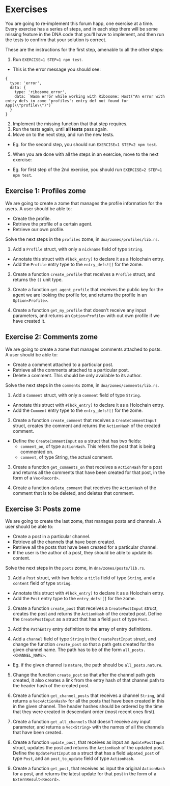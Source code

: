 # Exercises

You are going to re-implement this forum happ, one exercise at a time. Every exercise has a series of steps, and in each step there will be some missing feature in the DNA code that you'll have to implement, and then run the tests to confirm that your solution is correct.

These are the instructions for the first step, amenable to all the other steps:

1. Run `EXERCISE=1 STEP=1 npm test`.

- This is the error message you should see:

```
{
  type: 'error',
  data: {
    type: 'ribosome_error',
    data: `Wasm error while working with Ribosome: Host("An error with entry defs in zome 'profiles': entry def not found for App(\\"profile\\")")`
  }
}
```

2. Implement the missing function that that step requires.
3. Run the tests again, until **all tests** pass again.
4. Move on to the next step, and run the new tests.

- Eg. for the second step, you should run `EXERCISE=1 STEP=2 npm test`.

5. When you are done with all the steps in an exercise, move to the next exercise:

- Eg. for first step of the 2nd exercise, you should run `EXERCISE=2 STEP=1 npm test`.

## Exercise 1: Profiles zome

We are going to create a zome that manages the profile information for the users. A user should be able to:

- Create the profile.
- Retrieve the profile of a certain agent.
- Retrieve our own profile.

Solve the next steps in the `profiles` zome, in `dna/zomes/profiles/lib.rs`.

1. Add a `Profile` struct, with only a `nickname` field of type `String`.

- Annotate this struct with `#[hdk_entry]` to declare it as a Holochain entry.
- Add the `Profile` entry type to the `entry_defs![]` for the zome.

2. Create a function `create_profile` that receives a `Profile` struct, and returns the `()` unit type.

3. Create a function `get_agent_profile` that receives the public key for the agent we are looking the profile for, and returns the profile in an `Option<Profile>`.

4. Create a function `get_my_profile` that doesn't receive any input parameters, and returns an `Option<Profile>` with out own profile if we have created it.

## Exercise 2: Comments zome

We are going to create a zome that manages comments attached to posts. A user should be able to:

- Create a comment attached to a particular post.
- Retrieve all the comments attached to a particular post.
- Delete a comment. This should be only available to its author.

Solve the next steps in the `comments` zome, in `dna/zomes/comments/lib.rs`.

1. Add a `Comment` struct, with only a `comment` field of type `String`.

- Annotate this struct with `#[hdk_entry]` to declare it as a Holochain entry.
- Add the `Comment` entry type to the `entry_defs![]` for the zome.

2. Create a function `create_comment` that receives a `CreateCommentInput` struct, creates the comment and returns the `ActionHash` of the created comment.

- Define the `CreateCommentInput` as a struct that has two fields:
  - `comment_on`, of type `ActionHash`. This refers the post that is being commented on.
  - `comment`, of type String, the actual comment.

3. Create a function `get_comments_on` that receives a `ActionHash` for a post and returns all the comments that have been created for that post, in the form of a `Vec<Record>`.

4. Create a function `delete_comment` that receives the `ActionHash` of the comment that is to be deleted, and deletes that comment.


## Exercise 3: Posts zome

We are going to create the last zome, that manages posts and channels. A user should be able to:

- Create a post in a particular channel.
- Retrieve all the channels that have been created.
- Retrieve all the posts that have been created for a particular channel.
- If the user is the author of a post, they should be able to update its content.


Solve the next steps in the `posts` zome, in `dna/zomes/posts/lib.rs`.

1. Add a `Post` struct, with two fields: a `title` field of type `String`, and a `content` field of type `String`.

- Annotate this struct with `#[hdk_entry]` to declare it as a Holochain entry.
- Add the `Post` entry type to the `entry_defs![]` for the zome.

2. Create a function `create_post` that receives a `CreatePostInput` struct, creates the post and returns the `ActionHash` of the created post. Define the `CreatePostInput` as a struct that has a field `post` of type `Post`.

3. Add the `PathEntry` entry definition to the array of entry definitions.

4. Add a `channel` field of type `String` in the `CreatePostInput` struct, and change the function `create_post` so that a path gets created for the given channel name. The path has to be of the form `all_posts.<CHANNEL_NAME>`. 
  - Eg. if the given channel is `nature`, the path should be `all_posts.nature`.

5. Change the function `create_post` so that after the channel path gets created, it also creates a link from the entry hash of that channel path to the header hash of the created post.

6. Create a function `get_channel_posts` that receives a channel `String`, and returns a `Vec<ActionHash>` for all the posts that have been created in this in the given channel. The header hashes should be ordered by the time that they were created in descendant order (most recent ones first).

7. Create a function `get_all_channels` that doesn't receive any input parameter, and returns a `Vec<String>` with the names of all the channels that have been created.

8. Create a function `update_post`, that receives as input an `UpdatePostInput` struct, updates the post and returns the `ActionHash` of the updated post. Define the `UpdatePostInput` as a struct that has a field `udpated_post` of type `Post`, and an `post_to_update` field of type `ActionHash`.

9. Create a function `get_post`, that receives as input the original `ActionHash` for a post, and returns the latest update for that post in the form of a `ExternResult<Record>`.